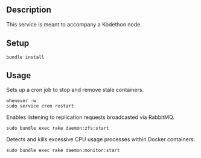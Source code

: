 ## Description

This service is meant to accompany a Kodethon node.

## Setup

```
bundle install
```

## Usage

Sets up a cron job to stop and remove stale containers.
```
whenever -w
sudo service cron restart
```

Enables listening to replication requests broadcasted via RabbitMQ.
```
sudo bundle exec rake daemon:zfs:start
```

Detects and kills excessive CPU usage processes within Docker containers.
```
sudo bundle exec rake daemon:monitor:start
```

